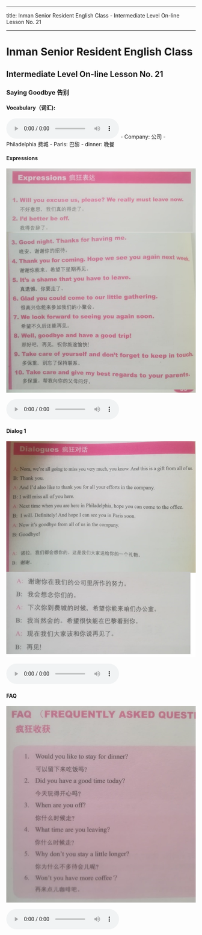 
---
title: Inman Senior Resident English Class - Intermediate Level On-line Lesson No. 21

---
# Inman Senior Resident English Class
## Intermediate Level On-line Lesson No. 21
### Saying Goodbye 告别

#### Vocabulary（词汇):
<audio controls>
  <source src="/21vocab.mp3" type="audio/mpeg">
  Your browser does not support the audio element.
</audio>
- Company: 		公司
- Philadelphia 	费城
- Paris:		巴黎
- dinner:  		晚餐

#### Expressions

![Expressions](/21expressions.jpg)

<audio controls>
  <source src="/21expressions.mp3" type="audio/mpeg">
  Your browser does not support the audio element.
</audio>

#### Dialog 1

![Dialog 1](/21dialog1.jpg)

<audio controls>
  <source src="/21dialog1.mp3" type="audio/mpeg">
  Your browser does not support the audio element.
</audio>

#### FAQ

![FAQ](/21FAQ.jpg)

<audio controls>
  <source src="/21FAQ.mp3" type="audio/mpeg">
  Your browser does not support the audio element.
</audio>
